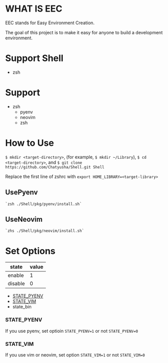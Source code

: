 # WHAT IS EEC

EEC stands for Easy Environment Creation.

The goal of this project is to make it easy for anyone to build a development environment.

# Support Shell

- zsh


# Support

- zsh
  - pyenv
  - neovim
  - zsh


# How to Use

`$ mkdir <target-directory>`, (for example, `$ mkdir ~/Library`),
`$ cd <target-directory>`, and `$ git clone https://github.com/Chatyusha/Shell.git Shell`

Replace the first line of zshrc with `export HOME_LIBRARY=<target-library>`

## UsePyenv
	
	`zsh ./Shell/pkg/pyenv/install.sh`

## UseNeovim

	`zhs ./Shell/pkg/neovim/install.sh`

# Set Options
|  state  |  value  |
| ------- | ------- |
|  enable | 1       |
|  disable| 0       |


- [STATE_PYENV](###STATE_PYENV)
- [STATE_VIM](###STATE_VIM)
- state_bin

### STATE_PYENV

If you use pyenv, set optioin `STATE_PYENV=1` or not `STATE_PYENV=0`

### STATE_VIM

If you use vim or neovim, set option `STATE_VIM=1` or not `STATE_VIM=0`

